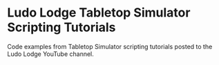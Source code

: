 # Ludo Lodge Tabletop Simulator Scripting Tutorials
Code examples from Tabletop Simulator scripting tutorials posted to the Ludo Lodge YouTube channel.

